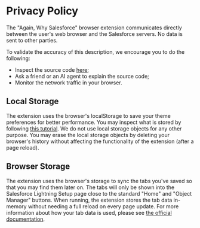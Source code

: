 # Privacy Policy

The "Again, Why Salesforce" browser extension communicates directly between the user's web browser and the Salesforce servers.
No data is sent to other parties.

To validate the accuracy of this description, we encourage you to do the following:

- Inspect the source code [here](https://www.github.com/Astisme/again-why-salesforce);
- Ask a friend or an AI agent to explain the source code;
- Monitor the network traffic in your browser.

## Local Storage

The extension uses the browser's localStorage to save your theme preferences for better performance.
You may inspect what is stored by following [this tutorial](https://developer.chrome.com/docs/devtools/storage/localstorage).
We do not use local storage objects for any other purpose.
You may erase the local storage objects by deleting your browser's history without affecting the functionality of the extension (after a page reload).

## Browser Storage

The extension uses the browser's storage to sync the tabs you've saved so that you may find them later on.
The tabs will only be shown into the Salesforce Lightning Setup page close to the standard "Home" and "Object Manager" buttons.
When running, the extension stores the tab data in-memory without needing a full reload on every page update.
For more information about how your tab data is used, please see [the official documentation](https://developer.chrome.com/docs/extensions/reference/api/storage#property-sync).
